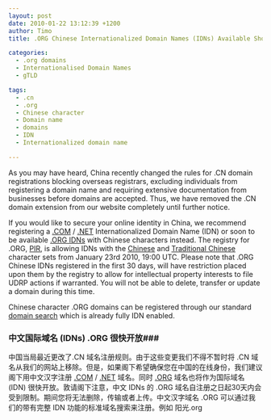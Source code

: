 ```yaml
---
layout: post
date: 2010-01-22 13:12:39 +1200
author: Timo
title: .ORG Chinese Internationalized Domain Names (IDNs) Available Shortly

categories:
  - .org domains
  - Internationalised Domain Names
  - gTLD

tags:
  - .cn
  - .org
  - Chinese character
  - Domain name
  - domains
  - IDN
  - Internationalized domain name

---
```


As you may have heard, China recently changed the rules for .CN domain registrations blocking overseas registrars, excluding individuals from registering a domain name and requiring extensive documentation from businesses before domains are accepted. Thus, we have removed the .CN domain extension from our website completely until further notice.

If you would like to secure your online identity in China, we recommend registering a [.COM](https://iwantmyname.com/domains/com-domain-name-registration-for-commercial) / [.NET](https://iwantmyname.com/domains/net-domain-name-registration-for-network) Internationalized Domain Name (IDN) or soon to be available [.ORG IDNs](https://iwantmyname.com/idns/search-register-internationalised-domain-names) with Chinese characters instead. The registry for .ORG, [PIR](http://pir.org), is allowing IDNs with the [Chinese](http://www.iana.org/domains/idn-tables/tables/cn_zh-cn_4.0.html) and [Traditional Chinese](http://www.iana.org/domains/idn-tables/tables/tw_zh-tw_4.0.html) character sets from January 23rd 2010, 19:00 UTC. Please note that .ORG Chinese IDNs registered in the first 30 days, will have restriction placed upon them by the registry to allow for intellectual property interests to file UDRP actions if warranted. You will not be able to delete, transfer or update a domain during this time.

Chinese character .ORG domains can be registered through our standard [domain search](https://iwantmyname.com) which is already fully IDN enabled.

### 中文国际域名 (IDNs) .ORG 很快开放###

中国当局最近更改了.CN 域名注册规则。由于这些变更我们不得不暂时将 .CN 域名从我们的网站上移除。但是，如果阁下希望确保您在中国的在线身份，我们建议阁下用中文汉字注册 [.COM](https://iwantmyname.com/domains/com-domain-name-registration-for-commercial) / [.NET](https://iwantmyname.com/domains/net-domain-name-registration-for-network) 域名。同时 [.ORG](https://iwantmyname.com/domains/org-domain-name-registration-for-organisation) 域名也将作为国际域名 (IDN) 很快开放。敦请阁下注意，中文 IDNs 的 .ORG 域名自注册之日起30天内会受到限制。期间您将无法删除，传输或者上传。中文汉字域名 .ORG 可以通过我们的带有完整 IDN 功能的标准域名搜索来注册。例如 阳光.org
